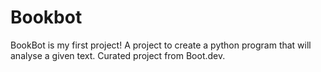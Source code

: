 # Bookbot
BookBot is my first project!
A project to create a python program that will analyse a given text.
Curated project from Boot.dev.
